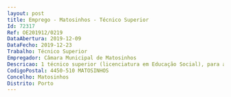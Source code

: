 ```yaml
--- 
layout: post
title: Emprego - Matosinhos - Técnico Superior
Id: 72317
Ref: OE201912/0219
DataAbertura: 2019-12-09
DataFecho: 2019-12-23
Trabalho: Técnico Superior
Empregador: Câmara Municipal de Matosinhos
Descricao: 1 técnico superior (licenciatura em Educação Social), para a Unidade orgânica de 3º grau – unidade de Recursos Educativos  definir as necessidades de recrutamento ao nível do pessoal não docente  gerir todo o pessoal não docente da Autarquia em funções nas escolas do concelho, em articulação com o Departamento de Recursos Humanos  propor, em articulação com o Departamento de Recursos Humanos, formação específica e ou ações de formação contínua para os funcionários da Autarquia em exercício de funções nas escolas  gerir recursos técnicos especializados em contexto escolar  conceber medidas de apoio socioeducativo  implementar com os recursos municipais dispositivos de promoção do sucesso escolar e de estratégias de apoio aos alunos.
CodigoPostal: 4450-510 MATOSINHOS
Concelho: Matosinhos
Distrito: Porto
--- 
```

